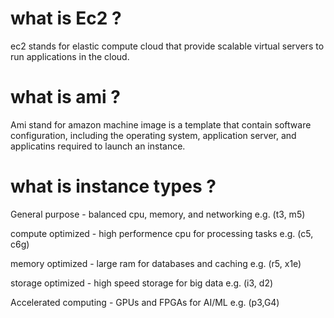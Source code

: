# what is Ec2 ?
   ec2 stands for elastic compute cloud that provide scalable virtual servers to run applications in the cloud.

# what is ami ?
   Ami stand for amazon machine image is a template that contain software configuration, including the operating system, application server, and applicatins required to launch an instance.

# what is instance types ?
   General purpose - balanced cpu, memory, and networking e.g. (t3, m5)

   compute optimized - high performence cpu for processing tasks  e.g. (c5, c6g)

   memory optimized - large ram for databases and  caching  e.g. (r5, x1e) 

   storage optimized - high speed storage for big data e.g. (i3, d2)

   Accelerated computing - GPUs and FPGAs for AI/ML e.g. (p3,G4)


   

